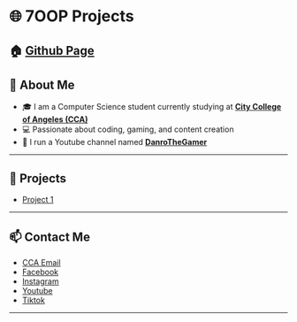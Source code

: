 # 🌐 7OOP Projects

## 🏠 [Github Page]()

## 📖 About Me
- 🎓 I am a Computer Science student currently studying at [**City College of Angeles (CCA)**](https://www.facebook.com/CityCollegeOfAngeles)
- 💻 Passionate about coding, gaming, and content creation  
- 🎥 I run a Youtube channel named [**DanroTheGamer**](https://www.youtube.com/@DanroTheGamer)

---

## 🚀 Projects
- [Project 1]()

---

## 📫 Contact Me
- [CCA Email](dbuccat24-0032@cca.edu.ph)
- [Facebook](https://www.facebook.com/danielrobbuccat/)
- [Instagram](https://www.instagram.com/danielrobbuccat/)
- [Youtube](https://youtube.com/@DanroTheGamer) 
- [Tiktok](https://www.tiktok.com/@danielrobertbuccat)

---
